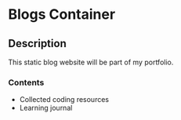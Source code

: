 # Blogs Container

## Description
This static blog website will be part of my portfolio. 

### Contents
- Collected coding resources
- Learning journal
